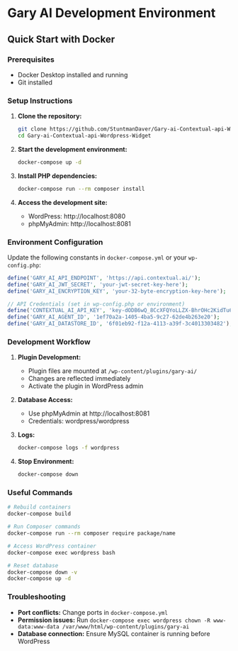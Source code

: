 # Gary AI Development Environment

## Quick Start with Docker

### Prerequisites
- Docker Desktop installed and running
- Git installed

### Setup Instructions

1. **Clone the repository:**
   ```bash
   git clone https://github.com/StuntmanDaver/Gary-ai-Contextual-api-Wordpress-Widget.git
   cd Gary-ai-Contextual-api-Wordpress-Widget
   ```

2. **Start the development environment:**
   ```bash
   docker-compose up -d
   ```

3. **Install PHP dependencies:**
   ```bash
   docker-compose run --rm composer install
   ```

4. **Access the development site:**
   - WordPress: http://localhost:8080
   - phpMyAdmin: http://localhost:8081

### Environment Configuration

Update the following constants in `docker-compose.yml` or your `wp-config.php`:

```php
define('GARY_AI_API_ENDPOINT', 'https://api.contextual.ai/');
define('GARY_AI_JWT_SECRET', 'your-jwt-secret-key-here');
define('GARY_AI_ENCRYPTION_KEY', 'your-32-byte-encryption-key-here');

// API Credentials (set in wp-config.php or environment)
define('CONTEXTUAL_AI_API_KEY', 'key-dODB6wQ_8CcXFQYoLLZX-BhrOHc2KidTu6y73PrewFOQDaCP4');
define('GARY_AI_AGENT_ID', '1ef70a2a-1405-4ba5-9c27-62de4b263e20');
define('GARY_AI_DATASTORE_ID', '6f01eb92-f12a-4113-a39f-3c4013303482');
```

### Development Workflow

1. **Plugin Development:**
   - Plugin files are mounted at `/wp-content/plugins/gary-ai/`
   - Changes are reflected immediately
   - Activate the plugin in WordPress admin

2. **Database Access:**
   - Use phpMyAdmin at http://localhost:8081
   - Credentials: wordpress/wordpress

3. **Logs:**
   ```bash
   docker-compose logs -f wordpress
   ```

4. **Stop Environment:**
   ```bash
   docker-compose down
   ```

### Useful Commands

```bash
# Rebuild containers
docker-compose build

# Run Composer commands
docker-compose run --rm composer require package/name

# Access WordPress container
docker-compose exec wordpress bash

# Reset database
docker-compose down -v
docker-compose up -d
```

### Troubleshooting

- **Port conflicts:** Change ports in `docker-compose.yml`
- **Permission issues:** Run `docker-compose exec wordpress chown -R www-data:www-data /var/www/html/wp-content/plugins/gary-ai`
- **Database connection:** Ensure MySQL container is running before WordPress
